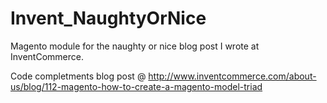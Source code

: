 Invent_NaughtyOrNice
====================

Magento module for the naughty or nice blog post I wrote at InventCommerce.

Code completments blog post @ http://www.inventcommerce.com/about-us/blog/112-magento-how-to-create-a-magento-model-triad
